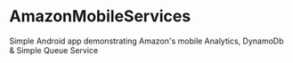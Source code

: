 # AmazonMobileServices

Simple Android app demonstrating Amazon's mobile Analytics, DynamoDb &amp; Simple Queue Service


